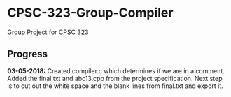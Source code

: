 # CPSC-323-Group-Compiler
Group Project for CPSC 323

## Progress
**03-05-2018:** Created compiler.c which determines if we are in a comment. Added the final.txt and abc13.cpp from the project specification. Next step is to cut out the white space and the blank lines from final.txt and export it.
